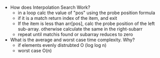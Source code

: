 - How does Interpolation Search Work?
  - in a loop calc the value of "pos" using the probe position formula
  - if it is a match return index of the item, and exit
  - If the item is less than arr[pos], calc the probe position of the left sub-array. otherwise calculate the same in the right-subarr
  - repeat until matchis found or subarray reduces to zero 
- What is the average and worst case time complexity. Why?
  - if elements evenly distrubted O (log log n)
  - worst case O(n)